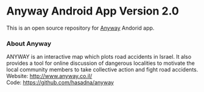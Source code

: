 Anyway Android App Version 2.0
================
This is an open source repository for [Anyway](http://www.anyway.co.il) Andorid app.

### About Anyway
ANYWAY is an interactive map which plots road accidents in Israel. 
It also provides a tool for online discussion of dangerous localities to motivate the local community members to take collective action and fight road accidents. 
Website: http://www.anyway.co.il/  
Code: https://github.com/hasadna/anyway  
